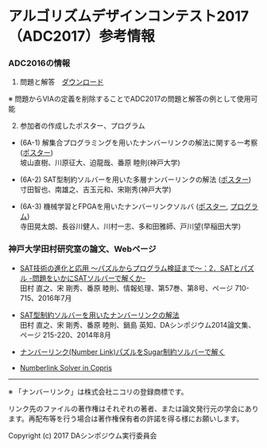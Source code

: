 # アルゴリズムデザインコンテスト2017（ADC2017）参考情報

### ADC2016の情報

1. 問題と解答　[ダウンロード](https://www.dropbox.com/s/wlvfl1jgfs8n27a/ADC2016_Q_A.zip?dl=0)

※ 問題からVIAの定義を削除することでADC2017の問題と解答の例として使用可能

2. 参加者の作成したポスター、プログラム

- (6A-1) 解集合プログラミングを用いたナンバーリンクの解法に関する一考察
([ポスター](https://www.dropbox.com/s/g9247p2w1l8eg7r/adc2016-1.pdf?dl=0))  
  坡山直樹、川原征大、迫龍哉、番原 睦則(神戸大学)

- (6A-2) SAT型制約ソルバーを用いた多層ナンバーリンクの解法
([ポスター](https://www.dropbox.com/s/di8c72t1581pa11/adc2016-2.pdf?dl=0))  
  寸田智也、南雄之、吉玉元和、宋剛秀(神戸大学)

- (6A-3) 機械学習とFPGAを用いたナンバーリンクソルバ
([ポスター](http://www.togawa.cs.waseda.ac.jp/~kotaro.terada/publications/DASADC2016.pdf), 
  [プログラム](https://github.com/kotarot/nl-solver))  
  寺田晃太朗、長谷川健人、川村一志、多和田雅師、戸川望(早稲田大学)

### 神戸大学田村研究室の論文、Webページ

- [SAT技術の進化と応用 〜パズルからプログラム検証まで〜：2．SATとパズル -問題をいかにSATソルバーで解くか-](https://ipsj.ixsq.nii.ac.jp/ej/?action=pages_view_main&active_action=repository_view_main_item_detail&item_id=169443&item_no=1&page_id=13&block_id=8")  
  田村 直之、宋 剛秀、番原 睦則、情報処理、第57巻、第8号、ページ 710-715、2016年7月

- [SAT型制約ソルバーを用いたナンバーリンクの解法](https://ipsj.ixsq.nii.ac.jp/ej/?action=pages_view_main&active_action=repository_view_main_item_detail&item_id=102780&item_no=1&page_id=13&block_id=8)  
  田村 直之、宋 剛秀、番原 睦則、鍋島 英知、DAシンポジウム2014論文集、ページ 215-220、2014年8月

- [ナンバーリンク(Number Link)パズルをSugar制約ソルバーで解く](http://bach.istc.kobe-u.ac.jp/sugar/puzzles/numberlink.html)

- [Numberlink Solver in Copris](http://bach.istc.kobe-u.ac.jp/copris/puzzles/numberlink/)


---
※ 「ナンバーリンク」は株式会社ニコリの登録商標です。

リンク先のファイルの著作権はそれぞれの著者、または論文発行元の学会にあります。再配布等を行う場合は著作権保有者の許諾を得る様にお願いします。

Copyright (c) 2017 DAシンポジウム実行委員会
